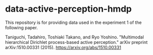 # data-active-perception-hmdp

This repository is for providing data used in the experiment 1 of the following paper.

Taniguchi, Tadahiro, Toshiaki Takano, and Ryo Yoshino. "Multimodal hierarchical Dirichlet process-based active perception." arXiv preprint arXiv:1510.00331 (2015).
https://arxiv.org/abs/1510.00331

